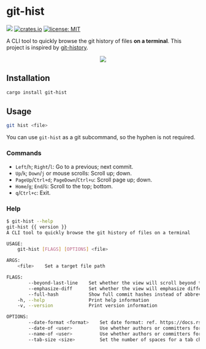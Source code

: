 # git-hist

[![](https://github.com/arkark/git-hist/workflows/Rust/badge.svg)](https://github.com/arkark/git-hist/actions)
[![crates.io](https://img.shields.io/crates/v/git-hist.svg)](https://crates.io/crates/git-hist)
[![license: MIT](https://img.shields.io/badge/license-MIT-yellow.svg)](https://github.com/arkark/git-hist/blob/master/LICENSE)

A CLI tool to quickly browse the git history of files **on a terminal**. This project is inspired by [git-history](https://github.com/pomber/git-history).

<div align="center">
    <img src="screenshots/screenshot_01.png" />
</div>

## Installation

```sh
cargo install git-hist
```

## Usage

```sh
git hist <file>
```

You can use `git-hist` as a git subcommand, so the hyphen is not required.

### Commands

- `Left`/`h`; `Right`/`l`: Go to a previous; next commit.
- `Up`/`k`; `Down`/`j` or mouse scrolls: Scroll up; down.
- `PageUp`/`Ctrl+d`; `PageDown`/`Ctrl+u`: Scroll page up; down.
- `Home`/`g`; `End`/`G`: Scroll to the top; bottom.
- `q`/`Ctrl+c`: Exit.

### Help

```sh
$ git-hist --help
git-hist {{ version }}
A CLI tool to quickly browse the git history of files on a terminal

USAGE:
    git-hist [FLAGS] [OPTIONS] <file>

ARGS:
    <file>    Set a target file path

FLAGS:
        --beyond-last-line    Set whether the view will scroll beyond the last line
        --emphasize-diff      Set whether the view will emphasize different parts
        --full-hash           Show full commit hashes instead of abbreviated commit hashes
    -h, --help                Print help information
    -v, --version             Print version information

OPTIONS:
        --date-format <format>    Set date format: ref. https://docs.rs/chrono/0.4.19/chrono/format/strftime/index.html [default: [%Y-%m-%d]]
        --date-of <user>          Use whether authors or committers for dates [default: author] [possible values: author, committer]
        --name-of <user>          Use whether authors or committers for names [default: author] [possible values: author, committer]
        --tab-size <size>         Set the number of spaces for a tab character (\t) [default: 4]
```

